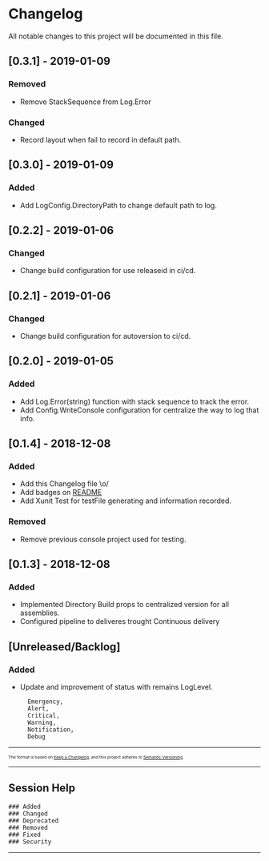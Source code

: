 # Changelog
All notable changes to this project will be documented in this file.

## [0.3.1] - 2019-01-09
### Removed
- Remove StackSequence from Log.Error
### Changed
- Record layout when fail to record in default path.

## [0.3.0] - 2019-01-09
### Added
- Add LogConfig.DirectoryPath to change default path to log.

## [0.2.2] - 2019-01-06
### Changed
- Change build configuration for use releaseid in ci/cd.

## [0.2.1] - 2019-01-06
### Changed
- Change build configuration for autoversion to ci/cd.

## [0.2.0] - 2019-01-05
### Added
- Add Log.Error(string) function with stack sequence to track the error.
- Add Config.WriteConsole configuration for centralize the way to log that info.

## [0.1.4] - 2018-12-08
### Added
- Add this Changelog file \o/
- Add badges on [README](https://github.com/ucavalcante/netcore-easy-log/blob/master/README.md)
- Add Xunit Test for testFile generating and information recorded.
### Removed
- Remove previous console project used for testing.

## [0.1.3] - 2018-12-08
### Added
- Implemented Directory Build props to centralized version for all assemblies.
- Configured pipeline to deliveres trought Continuous delivery

## [Unreleased/Backlog]
### Added
- Update and improvement of status with remains LogLevel.

        Emergency,
        Alert,
        Critical,
        Warning,
        Notification,
        Debug
---

<sub><sub><sub>The format is based on [Keep a Changelog](https://keepachangelog.com/en/1.0.0/),
and this project adheres to [Semantic Versioning](https://semver.org/spec/v2.0.0.html).

---
## Session Help
    ### Added
    ### Changed
    ### Deprecated
    ### Removed
    ### Fixed
    ### Security

---


